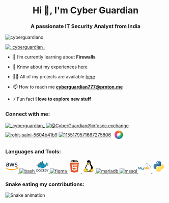 <h1 align="center">Hi 👋, I'm Cyber Guardian</h1>
<h3 align="center">A passionate IT Security Analyst from India</h3>

<p align="left"> <img src="https://komarev.com/ghpvc/?username=cyberguardianx&label=Profile%20views&color=0e75b6&style=flat" alt="cyberguardianx" /> </p>

<p align="left"> <a href="https://twitter.com/_cyberguardian_" target="blank"><img src="https://img.shields.io/twitter/follow/_cyberguardian_?logo=twitter&style=for-the-badge" alt="_cyberguardian_" /></a> </p>

- 🌱 I’m currently learning about **Firewalls**

- 📄 Know about my experiences [here](https://drive.google.com/file/d/1ULAzJMLA_Wfwp1497-tx2oUb8DeDxBgf/view?usp=drive_link)

- 👨‍💻 All of my projects are available [here](https://github.com/cyberguardianx/Portfolio.git)

- 📫 How to reach me **cyberguardian777@proton.me**

- ⚡ Fun fact **I love to explore new stuff**

<h3 align="left">Connect with me:</h3>
  <p align="left">
    <a href="https://twitter.com/_cyberguardian_" target="blank"><img align="center" src="https://raw.githubusercontent.com/rahuldkjain/github-profile-readme-generator/master/src/images/icons/Social/twitter.svg" alt="_cyberguardian_" height="30" width="40" /></a>
    <a href="https://infosec.exchange/@CyberGuardian" target="blank"><img align="center" src="https://joinmastodon.org/logos/logo-purple.svg" alt="@CyberGuardian@infosec.exchange" height="30" width="40" /></a>
    <a href="https://linkedin.com/in/rohit-saini-5604b41b9" target="blank"><img align="center" src="https://raw.githubusercontent.com/rahuldkjain/github-profile-readme-generator/master/src/images/icons/Social/linked-in-alt.svg" alt="rohit-saini-5604b41b9" height="30" width="40" /></a>
    <a href="https://discord.gg/1155179571667275806" target="blank"><img align="center" src="https://raw.githubusercontent.com/rahuldkjain/github-profile-readme-generator/master/src/images/icons/Social/discord.svg" alt="1155179571667275806" height="30" width="40" /></a>
    <a href="https://pixelfed.social/modernwarrior" target="blank"><img align="center" src="https://raw.githubusercontent.com/pixelfed/brand-assets/9c38fdcdafdb37c446fa4514cefa1b025c783f99/logo/icon.svg" alt="1155179571667275806" height="40" width="40" /></a>
  </p>

<h3 align="left">Languages and Tools:</h3>
  <p align="left"> 
    <a href="https://aws.amazon.com" target="_blank" rel="noreferrer"> <img src="https://raw.githubusercontent.com/devicons/devicon/master/icons/amazonwebservices/amazonwebservices-original-wordmark.svg" alt="aws" width="40" height="40"/> </a>
    <a href="https://www.gnu.org/software/bash/" target="_blank" rel="noreferrer"> <img src="https://www.vectorlogo.zone/logos/gnu_bash/gnu_bash-icon.svg" alt="bash" width="40" height="40"/> </a> 
    <a href="https://www.docker.com/" target="_blank" rel="noreferrer"> <img src="https://raw.githubusercontent.com/devicons/devicon/master/icons/docker/docker-original-wordmark.svg" alt="docker" width="40" height="40"/> </a> 
    <a href="https://www.figma.com/" target="_blank" rel="noreferrer"> <img src="https://www.vectorlogo.zone/logos/figma/figma-icon.svg" alt="figma" width="40" height="40"/> </a> 
    <a href="https://www.w3.org/html/" target="_blank" rel="noreferrer"> <img src="https://raw.githubusercontent.com/devicons/devicon/master/icons/html5/html5-original-wordmark.svg" alt="html5" width="40" height="40"/> </a> 
    <a href="https://www.linux.org/" target="_blank" rel="noreferrer"> <img src="https://raw.githubusercontent.com/devicons/devicon/master/icons/linux/linux-original.svg" alt="linux" width="40" height="40"/> </a> 
    <a href="https://mariadb.org/" target="_blank" rel="noreferrer"> <img src="https://www.vectorlogo.zone/logos/mariadb/mariadb-icon.svg" alt="mariadb" width="40" height="40"/> </a> 
    <a href="https://www.microsoft.com/en-us/sql-server" target="_blank" rel="noreferrer"> <img src="https://www.svgrepo.com/show/303229/microsoft-sql-server-logo.svg" alt="mssql" width="40" height="40"/> </a> 
    <a href="https://www.mysql.com/" target="_blank" rel="noreferrer"> <img src="https://raw.githubusercontent.com/devicons/devicon/master/icons/mysql/mysql-original-wordmark.svg" alt="mysql" width="40" height="40"/> </a> 
    <a href="https://www.python.org" target="_blank" rel="noreferrer"> <img src="https://raw.githubusercontent.com/devicons/devicon/master/icons/python/python-original.svg" alt="python" width="40" height="40"/> </a> 
  </p>




### Snake eating my contributions:
![Snake animation](https://github.com/cyberguardianx/snake-game/blob/output/github-contribution-grid-snake.svg)
